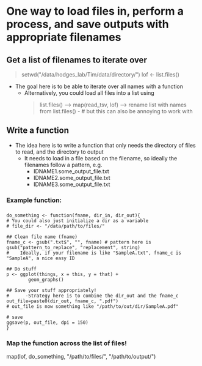 # One way to load files in, perform a process, and save outputs with appropriate filenames

## Get a list of filenames to iterate over
> setwd("/data/hodges_lab/Tim/data/directory/")
> lof <- list.files()
- The goal here is to be able to iterate over all names with a function
    - Alternatively, you could load all files into a list using 
        > list.files() --> map(read_tsv, lof) --> rename list with names from list.files()
          - # but this can also be annoying to work with

## Write a function
- The idea here is to write a function that only needs the directory of files to read, and the directory to output
    - It needs to load in a file based on the filename, so ideally the filenames follow a pattern, e.g.
        - IDNAME1.some_output_file.txt
        - IDNAME2.some_output_file.txt
        - IDNAME3.some_output_file.txt
### Example function:
###
    do_something <- function(fname, dir_in, dir_out){
    # You could also just initialize a dir as a variable
    # file_dir <- "/data/path/to/files/"
    
    ## Clean file name (fname)
    fname_c <- gsub(".txt$", "", fname) # pattern here is gsub("pattern_to_replace", "replacement", string)
    #    Ideally, if your filename is like "SampleA.txt", fname_c is "SampleA", a nice easy ID
    
    ## Do stuff
    p <- ggplot(things, x = this, y = that) +
            geom_graphs()
    
    ## Save your stuff appropriately!
    #      -Strategy here is to combine the dir_out and the fname_c
    out_file=paste0(dir_out, fname_c, ".pdf")
    # out_file is now something like "/path/to/out/dir/SampleA.pdf"
    
    # save
    ggsave(p, out_file, dpi = 150)
    }

### Map the function across the list of files!
map(lof, do_something, "/path/to/files/", "/path/to/output/")
